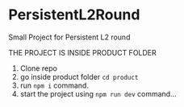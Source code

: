 # PersistentL2Round
Small Project for Persistent L2 round

THE PROJECT IS INSIDE PRODUCT FOLDER

1) Clone repo
2) go inside product folder `cd product`
3) run `npm i` command.
4) start the project using `npm run dev` command...
